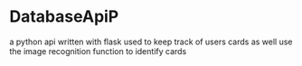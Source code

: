 # DatabaseApiP
a python api written with flask used to keep track of users cards as well use the image recognition function to identify cards 
